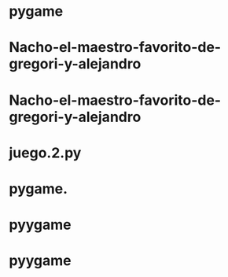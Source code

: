 # pygame
# Nacho-el-maestro-favorito-de-gregori-y-alejandro
# Nacho-el-maestro-favorito-de-gregori-y-alejandro
# juego.2.py
# pygame.
# pyygame
# pyygame
